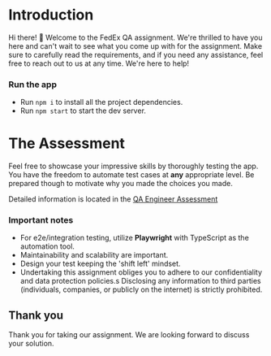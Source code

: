 # Introduction

Hi there! 👋 Welcome to the FedEx QA assignment. We're thrilled to have you here
and can't wait to see what you come up with for the assignment. Make sure to
carefully read the requirements, and if you need any assistance, feel free to
reach out to us at any time. We're here to help!

### Run the app
- Run `npm i` to install all the project dependencies.
- Run `npm start` to start the dev server.

# The Assessment
Feel free to showcase your impressive skills by thoroughly testing the app.
You have the freedom to automate test cases at **any** appropriate level. 
Be prepared though to motivate why you made the choices you made.

Detailed information is located in the [QA Engineer Assessment](./ASSESSMENT.MD)

### Important notes
- For e2e/integration testing, utilize **Playwright** with TypeScript as the automation tool.
- Maintainability and scalability are important.
- Design your test keeping the 'shift left' mindset.
- Undertaking this assignment obliges you to adhere to our confidentiality and data protection policies.s
  Disclosing any information to third parties (individuals, companies, or publicly on the internet) is strictly prohibited.

## Thank you
Thank you for taking our assignment.
We are looking forward to discuss your solution.
